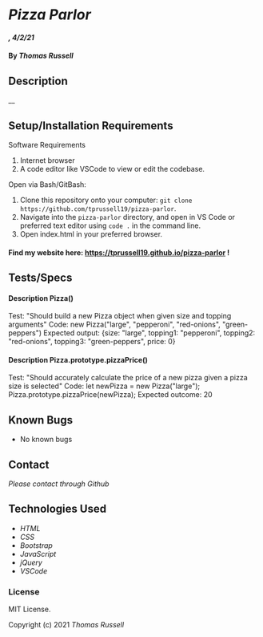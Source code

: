 # _Pizza Parlor_

#### _, 4/2/21_

#### By _Thomas Russell_

## Description

__

## Setup/Installation Requirements

Software Requirements
1. Internet browser
2. A code editor like VSCode to view or edit the codebase.

Open via Bash/GitBash:
1. Clone this repository onto your computer:
`git clone https://github.com/tprussell19/pizza-parlor`.
2. Navigate into the `pizza-parlor` directory, and open in VS Code or preferred text editor using `code .` in the command line.
3. Open index.html in your preferred browser.

#### Find my website here: https://tprussell19.github.io/pizza-parlor !

## Tests/Specs

#### Description Pizza()
Test: "Should build a new Pizza object when given size and topping arguments"
Code: new Pizza("large", "pepperoni", "red-onions", "green-peppers")
Expected output: {size: "large", topping1: "pepperoni", topping2: "red-onions", topping3: "green-peppers", price: 0}

#### Description Pizza.prototype.pizzaPrice()
Test: "Should accurately calculate the price of a new pizza given a pizza size is selected"
Code: let newPizza = new Pizza("large");
Pizza.prototype.pizzaPrice(newPizza);
Expected outcome: 20

## Known Bugs

* No known bugs

## Contact

_Please contact through Github_

## Technologies Used

* _HTML_
* _CSS_
* _Bootstrap_
* _JavaScript_
* _jQuery_
* _VSCode_

### License

MIT License.

Copyright (c) 2021 _Thomas Russell_